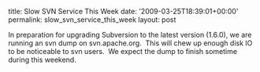 title: Slow SVN Service This Week
date: '2009-03-25T18:39:01+00:00'
permalink: slow_svn_service_this_week
layout: post

<p>In preparation for upgrading Subversion to the latest version (1.6.0), we are running an svn dump on svn.apache.org.&nbsp; This will chew up enough disk IO to be noticeable to svn users.&nbsp; We expect the dump to finish sometime during this weekend.<br />&nbsp;</p>
